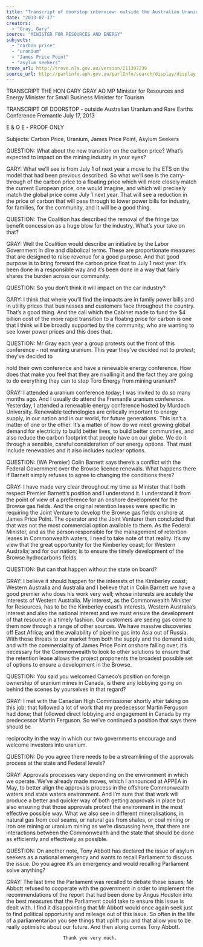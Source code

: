 ```yaml
---
title: "Transcript of doorstop interview: outside the Australian Uranium and Rare Earths Conference, Fremantle: 17 July 2013: carbon price; uranium; James Price Point; asylum seekers"
date: "2013-07-17"
creators:
  - "Gray, Gary"
source: "MINISTER FOR RESOURCES AND ENERGY"
subjects:
  - "carbon price"
  - "uranium"
  - "James Price Point"
  - "asylum seekers"
trove_url: http://trove.nla.gov.au/version/211397239
source_url: http://parlinfo.aph.gov.au/parlInfo/search/display/display.w3p;query=Id%3A%22media/pressrel/2611845%22
---
```


 

 TRANSCRIPT  THE HON GARY GRAY AO MP  Minister for Resources and Energy  Minister for Small Business  Minister for Tourism 

 

 

 

 TRANSCRIPT OF DOORSTOP - outside  Australian Uranium and Rare Earths Conference  Fremantle  July 17, 2013 

 

 E & O E - PROOF ONLY   

 Subjects:         Carbon Price, Uranium, James Price Point, Asylum Seekers   

 QUESTION:  What about the new transition on the carbon price? What’s expected to  impact on the mining industry in your eyes?   

 GARY:           What we’ll see is from July 1 of next year a move to the ETS on the model  that had been previous described.  So what we’ll see is the carry-through of  the carbon price to a floating price which will more closely match the current  European price, one would imagine, and which will precisely match the global  price come July 1 next year.  That will see a reduction in the price of carbon  that will pass through to lower power bills for industry, for families, for the  community, and it will be a good thing.   

 QUESTION:   The Coalition has described the removal of the fringe tax benefit concession  as a huge blow for the industry. What’s your take on that?   

 GRAY:            Well the Coalition would describe an initiative by the Labor Government in  dire and diabolical terms. These are proportionate measures that are  designed to raise revenue for a good purpose. And that good purpose is to  bring forward the carbon price float to July 1 next year. It’s been done in a  responsible way and it’s been done in a way that fairly shares the burden  across our community. 

 

 QUESTION:   So you don’t think it will impact on the car industry?   

 GARY:            I think that where you’ll find the impacts are in family power bills and in utility  prices that businesses and customers face throughout the country. That’s a  good thing. And the call which the Cabinet made to fund the $4 billion cost of  the more rapid transition to a floating price for carbon is one that I think will be  broadly supported by the community, who are wanting to see lower power  prices and this does that.   

 QUESTION:   Mr Gray each year a group protests out the front of this conference - not  wanting uranium. This year they’ve decided not to protest; they’ve decided to 

 hold their own conference and have a renewable energy conference. How  does that make you feel that they are rivalling it and the fact they are going to  do everything they can to stop Toro Energy from mining uranium?   

 GRAY:            I attended a uranium conference today; I was invited to do so many months  ago. And I usually do attend the Fremantle uranium conference. Yesterday, I  attended a renewable energy conference hosted by Murdoch University.  Renewable technologies are critically important to energy supply, in our  nation and in our world, for future generations.  This isn’t a matter of one or  the other. It’s a matter of how do we meet growing global demand for  electricity to build better lives, to build better communities, and also reduce  the carbon footprint that people have on our globe. We do it through a  sensible, careful consideration of our energy options. That must include  renewables and it also includes nuclear options. 

 

 QUESTION:   (WA Premier) Colin Barnett says there’s a conflict with the Federal  Government over the Browse licence renewals. What happens there if  Barnett simply refuses to agree to changing the conditions there? 

 

 GRAY:            I have made very clear throughout my time as Minister that I both respect  Premier Barnett’s position and I understand it. I understand it from the point of  view of a preference for an onshore development for the Browse gas fields.  And the original retention leases were specific in requiring the Joint Venture  to develop the Browse gas fields onshore at James Price Point. The operator  and the Joint Venturer then concluded that that was not the most commercial  option available to them. As the Federal Minister, and as the person  responsible for the management of retention leases in Commonwealth  waters, I need to take note of that reality. It’s my view that the great  opportunity for the Kimberley coast; for Western Australia; and for our nation;  is to ensure the timely development of the Browse hydrocarbons fields. 

 

 QUESTION:   But can that happen without the state on board?   

 GRAY:            I believe it should happen for the interests of the Kimberley coast; Western  Australia and Australia and I believe that in Colin Barnett we have a good  premier who does his work very well; whose interests are acutely the interests  of Western Australia. My interest, as the Commonwealth Minister for  Resources, has to be the Kimberley coast’s interests, Western Australia’s  interest and also the national interest and we must ensure the development of  that resource in a timely fashion. Our customers are seeing gas come to them  now through a range of other sources. We have massive discoveries off East  Africa; and the availability of pipeline gas into Asia out of Russia. With those  threats to our market from both the supply and the demand side, and with the  commerciality of James Price Point onshore falling over, it’s necessary for the  Commonwealth to look to other solutions to ensure that the retention lease  allows the project proponents the broadest possible set of options to ensure  a   development in the Browse. 

 

 QUESTION:   You said you welcomed Cameco’s position on foreign ownership of uranium  mines in Canada, is there any lobbying going on behind the scenes by  yourselves in that regard? 

 

 GRAY:            I met with the Canadian High Commissioner shortly after taking on this job;  that followed a lot of work that my predecessor Martin Ferguson had done;  that followed direct lobbying and engagement in Canada by my predecessor  Martin Ferguson. So we’ve continued a position that says there should be 

 reciprocity in the way in which our two governments encourage and welcome  investors into uranium.   

 QUESTION:   Do you agree there needs to be a streamlining of the approvals process at the  state and Federal levels?   

 GRAY:            Approvals processes vary depending on the environment in which we  operate. We’ve already made moves, which I announced at APPEA in May,  to better align the approvals process in the offshore Commonwealth waters  and state waters environment. And I’m sure that that work will produce a  better and quicker way of both getting approvals in place but also ensuring  that those approvals protect the environment in the most effective possible  way. What we also see in different mineralisations, in natural gas from coal  seams, or natural gas from shales, or coal mining or iron ore mining or  uranium mining as we’re discussing here, that there are interactions between  the Commonwealth and the state that should be done as efficiently and  effectively as possible. 

 

 QUESTION:   On another note, Tony Abbott has declared the issue of asylum seekers as a  national emergency and wants to recall Parliament to discuss the issue. Do  you agree it’s an emergency and would recalling Parliament solve anything? 

 

 GRAY:            The last time the Parliament was recalled to debate these issues; Mr Abbott  refused to cooperate with the government in order to implement the  recommendations of the report that had been done by Angus Houston into  the best measures that the Parliament could take to ensure this issue is dealt  with. I find it disappointing that Mr Abbott would once again seek just to find  political opportunity and mileage out of this issue. So often in the life of a  parliamentarian you see things that uplift you and that allow you to be really  optimistic about our future. And then along comes Tony Abbott.  

                         Thank you very much. 

 

